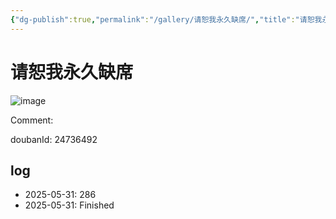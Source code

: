 ```yaml
---
{"dg-publish":true,"permalink":"/gallery/请恕我永久缺席/","title":"请恕我永久缺席","created":"2025-06-16T14:31:18.545+08:00"}
---
```



# 请恕我永久缺席

![image](https://hiraeth-picbed.oss-cn-beijing.aliyuncs.com/20250531155132.webp)

Comment: 



doubanId: 24736492

## log

- 2025-05-31: 286
- 2025-05-31: Finished
